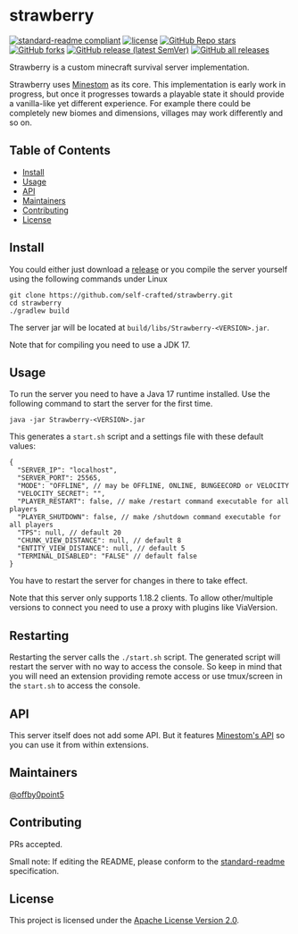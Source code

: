 # strawberry

[![standard-readme compliant](https://img.shields.io/badge/standard--readme-OK-green.svg?style=flat-square)](https://github.com/RichardLitt/standard-readme)
[![license](https://img.shields.io/github/license/self-crafted/network-etcd?style=flat-square&color=b2204c)](LICENSE)
[![GitHub Repo stars](https://img.shields.io/github/stars/self-crafted/strawberry?style=flat-square)](https://github.com/self-crafted/strawberry/stargazers)
[![GitHub forks](https://img.shields.io/github/forks/self-crafted/strawberry?style=flat-square)](https://github.com/self-crafted/strawberry/network/members)
[![GitHub release (latest SemVer)](https://img.shields.io/github/v/release/self-crafted/strawberry?style=flat-square)](https://github.com/self-crafted/strawberry/releases/latest)
[![GitHub all releases](https://img.shields.io/github/downloads/self-crafted/strawberry/total?style=flat-square)](https://github.com/self-crafted/strawberry/releases)

Strawberry is a custom minecraft survival server implementation.

Strawberry uses [Minestom](https://github.com/Minestom/Minestom) as its core.
This implementation is early work in progress, but once it progresses towards a playable state it should provide a vanilla-like yet different experience.
For example there could be completely new biomes and dimensions, villages may work differently and so on.

## Table of Contents

- [Install](#install)
- [Usage](#usage)
- [API](#api)
- [Maintainers](#maintainers)
- [Contributing](#contributing)
- [License](#license)

## Install
You could either just download a [release](https://github.com/self-crafted/strawberry/releases) or you compile the server yourself using the following commands under Linux
```shell
git clone https://github.com/self-crafted/strawberry.git
cd strawberry
./gradlew build
```
The server jar will be located at `build/libs/Strawberry-<VERSION>.jar`.

Note that for compiling you need to use a JDK 17.

## Usage
To run the server you need to have a Java 17 runtime installed.
Use the following command to start the server for the first time.
```shell
java -jar Strawberry-<VERSION>.jar
```
This generates a `start.sh` script and a settings file with these default values:
```json5
{
  "SERVER_IP": "localhost",
  "SERVER_PORT": 25565,
  "MODE": "OFFLINE", // may be OFFLINE, ONLINE, BUNGEECORD or VELOCITY
  "VELOCITY_SECRET": "",
  "PLAYER_RESTART": false, // make /restart command executable for all players
  "PLAYER_SHUTDOWN": false, // make /shutdown command executable for all players
  "TPS": null, // default 20
  "CHUNK_VIEW_DISTANCE": null, // default 8
  "ENTITY_VIEW_DISTANCE": null, // default 5
  "TERMINAL_DISABLED": "FALSE" // default false
}
```
You have to restart the server for changes in there to take effect.

Note that this server only supports 1.18.2 clients.
To allow other/multiple versions to connect you need to use a proxy with plugins like ViaVersion.

## Restarting
Restarting the server calls the `./start.sh` script.
The generated script will restart the server with no way to access the console.
So keep in mind that you will need an extension providing remote access or use tmux/screen in the `start.sh` to access the console.


## API
This server itself does not add some API. But it features [Minestom's API](https://github.com/Minestom/Minestom) so you can use it from within extensions.

## Maintainers

[@offby0point5](https://github.com/offby0point5)

## Contributing

PRs accepted.

Small note: If editing the README, please conform to the [standard-readme](https://github.com/RichardLitt/standard-readme) specification.

## License

This project is licensed under the [Apache License Version 2.0](LICENSE).
